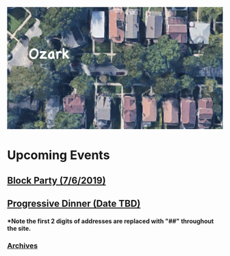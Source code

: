 ![Ozark](/assets/images/ozark.jpg "Ozark")
-----
# Upcoming Events
## [Block Party (7/6/2019)](/blockparty.html)
## [Progressive Dinner (Date TBD)](/progressivedinner.html)

#### *Note the first 2 digits of addresses are replaced with "##" throughout the site.

### [Archives](/archived/)


